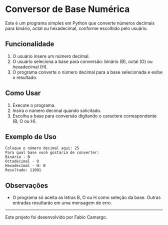 # Conversor de Base Numérica

Este é um programa simples em Python que converte números decimais para binário, octal ou hexadecimal, conforme escolhido pelo usuário.

## Funcionalidade
1. O usuário insere um número decimal.
2. O usuário seleciona a base para conversão: binário (B), octal (O) ou hexadecimal (H).
3. O programa converte o número decimal para a base selecionada e exibe o resultado.

## Como Usar
1. Execute o programa.
2. Insira o número decimal quando solicitado.
3. Escolha a base para conversão digitando o caractere correspondente (B, O ou H).

## Exemplo de Uso
```
Coloque o número decimal aqui: 25
Para qual base você gostaria de converter:
Binário - B
Octadecimal - O
Hexadecimal - H: B
Resultado: 11001
```

## Observações
- O programa só aceita as letras B, O ou H como seleção da base. Outras entradas resultarão em uma mensagem de erro.

---
Este projeto foi desenvolvido por Fabio Camargo.
